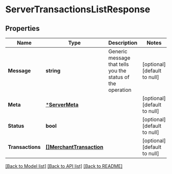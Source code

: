# ServerTransactionsListResponse

## Properties
Name | Type | Description | Notes
------------ | ------------- | ------------- | -------------
**Message** | **string** | Generic message that tells you the status of the operation | [optional] [default to null]
**Meta** | [***ServerMeta**](server.meta.md) |  | [optional] [default to null]
**Status** | **bool** |  | [optional] [default to null]
**Transactions** | [**[]MerchantTransaction**](merchant.Transaction.md) |  | [optional] [default to null]

[[Back to Model list]](../README.md#documentation-for-models) [[Back to API list]](../README.md#documentation-for-api-endpoints) [[Back to README]](../README.md)

